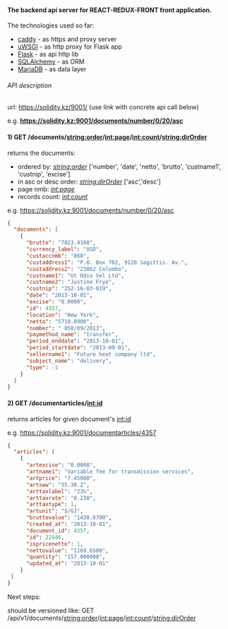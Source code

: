 #### The backend api server for REACT-REDUX-FRONT front application. 

The technologies used so far:

* [caddy](https://caddyserver.com/) - as https and proxy server
* [uWSGI](https://uwsgi-docs.readthedocs.io/) - as http proxy for Flask app 
* [Flask](http://flask.pocoo.org/) - as api http lib
* [SQLAlchemy](http://www.sqlalchemy.org/) - as ORM
* [MariaDB](https://mariadb.org/) - as data layer


###### API description

url: https://solidity.kz/9001/ (use link with concrete api call below) 

e.g. **https://solidity.kz:9001/documents/number/0/20/asc**

#### 1) GET /documents/<string:order>/<int:page>/<int:count>/<string:dirOrder>

returns the documents:

  * ordered by: *<string:order>* ['number', 'date', 'netto', 'brutto', 'custname1', 'custnip', 'excise']
  * in asc or desc order: *<string:dirOrder>* ['asc','desc']
  * page nmb: *<int:page>*
  * records count: *<int:count>*

e.g. https://solidity.kz:9001/documents/number/0/20/asc

```json
{
  "documents": [
    {
      "brutto": "7023.4100", 
      "currency_label": "USD", 
      "custaccnmb": "868", 
      "custaddress1": "P.O. Box 702, 9120 Sagittis. Av.", 
      "custaddress2": "23862 Colombo", 
      "custname1": "Ut Odio Vel Ltd", 
      "custname2": "Justine Frye", 
      "custnip": "252-16-03-019", 
      "date": "2013-10-01", 
      "excise": "0.0000", 
      "id": 4357, 
      "location": "New York", 
      "netto": "5710.0900", 
      "number": " 858/09/2013", 
      "paymethod_name": "transfer", 
      "period_enddate": "2013-10-01", 
      "period_startdate": "2013-09-01", 
      "sellername1": "Future heat company ltd", 
      "subject_name": "delivery", 
      "type": -1
    }
  ]
}
```

#### 2) GET /documentarticles/<int:id>

returns articles for given document's <int:id>

e.g. https://solidity.kz:9001/documentarticles/4357


```json
{
  "articles": [
    {
      "artexcise": "0.0000", 
      "artname1": "Variable fee for transmission services", 
      "artprice": "7.45000", 
      "artsww": "35.30.Z", 
      "arttaxlabel": "23%", 
      "arttaxrate": "0.230", 
      "arttaxtype": 1, 
      "artunit": "$/GJ", 
      "bruttovalue": "1438.6700", 
      "created_at": "2013-10-01", 
      "document_id": 4357,
      "id": 22946, 
      "ispricenetto": 1, 
      "nettovalue": "1169.6500", 
      "quantity": "157.000000", 
      "updated_at": "2013-10-01"
    }
 ]
}
```

Next steps:

should be versioned like: GET /api/v1/documents/<string:order>/<int:page>/<int:count>/<string:dirOrder>


